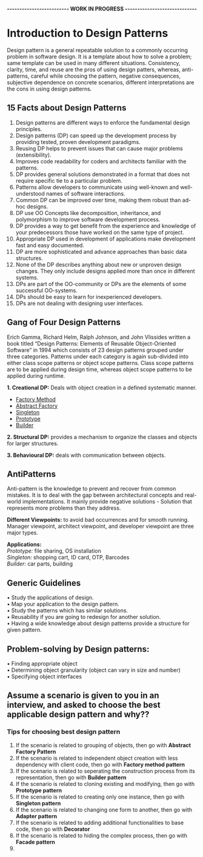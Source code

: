 **------------------------- WORK IN PROGRESS -----------------------------**
# Introduction to Design Patterns
Design pattern is a general repeatable solution to a commonly occurring problem in software design. It is a template about how to solve a problem; same template can be used in many different situations.
Consistency, clarity, time, and reuse are the pros of using design patters, whereas, anti-patterns, careful while choosing the pattern, negative consequences, subjective dependence on concrete scenarios, different interpretations are the cons in using design patterns.

## 15 Facts about Design Patterns
1. Design patterns are different ways to enforce the fundamental design principles.
2. Design patterns (DP) can speed up the development process by providing tested, proven development paradigms.
3. Reusing DP helps to prevent issues that can cause major problems (extensibility).
4. Improves code readability for coders and architects familiar with the patterns.
5. DP provides general solutions demonstrated in a format that does not require specific tie to a particular problem.
6. Patterns allow developers to communicate using well-known and well-understood names of software interactions.
7. Common DP can be improved over time, making them robust than ad-hoc designs.
8. DP use OO Concepts like decomposition, inheritance, and polymorphism to improve software development process.
9. DP provides a way to get benefit from the experience and knowledge of your predecessors those have worked on the same type of project.
10. Appropriate DP used in development of applications make development fast and easy documented.
11. DP are more sophisticated and advance approaches than basic data structures.
12. None of the DP describes anything about new or unproven design changes. They only include designs applied more than once in different systems.
13. DPs are part of the OO-community or DPs are the elements of some successful OO-systems.
14. DPs should be easy to learn for inexperienced developers.
15. DPs are not dealing with designing user interfaces.

## Gang of Four Design Patterns
Erich Gamma, Richard Helm, Ralph Johnson, and John Vlissides written a book titled “Design Patterns: Elements of Reusable Object-Oriented Software” in 1994 which consists of 23 design patterns grouped under three categories. Patterns under each category is again sub-divided into either class scope patterns or object scope patterns. Class scope patterns are to be applied during design time, whereas object scope patterns to be applied during runtime. <br>

**1. Creational DP:** Deals with object creation in a defined systematic manner.
* [Factory Method](https://github.com/kavya6697/DesignPatternsNotes/blob/main/Creational%20Design%20Patterns/FactoryMethodPatternDescription.md)
* [Abstract Factory](https://github.com/kavya6697/DesignPatternsNotes/blob/main/Creational%20Design%20Patterns/AbstractFactoryPatternDescription.md)
* [Singleton](https://github.com/kavya6697/DesignPatternsNotes/blob/main/Creational%20Design%20Patterns/SingletonPatternDescription.md)
* [Prototype](https://github.com/kavya6697/DesignPatternsNotes/blob/main/Creational%20Design%20Patterns/PrototypePatternDescription.md)
* [Builder](https://github.com/kavya6697/DesignPatternsNotes/blob/main/Creational%20Design%20Patterns/PrototypePatternDescription.md)
  
**2. Structural DP:** provides a mechanism to organize the classes and objects for larger structures.  <br>

**3. Behavioural DP:** deals with communication between objects.  <br>

## AntiPatterns
Anti-pattern is the knowledge to prevent and recover from common mistakes. It is to deal with the gap between architectural concepts and real-world implementations. It mainly provide negative solutions - Solution that represents more problems than they address. <br>

**Different Viewpoints:** to avoid bad occurrences and for smooth running. Manager viewpoint, architect viewpoint, and developer viewpoint are three major types. <br>

**Applications:**<br>
*Prototype:* file sharing, OS installation<br>
*Singleton:* shopping cart, ID card, OTP, Barcodes<br>
*Builder:* car parts, building<br>

## Generic Guidelines
•	Study the applications of design.<br>
•	Map your application to the design pattern.<br>
•	Study the patterns which has similar solutions.<br>
•	Reusability if you are going to redesign for another solution.<br>
•	Having a wide knowledge about design patterns provide a structure for given pattern.<br>

## Problem-solving by Design patterns:
•	Finding appropriate object<br>
•	Determining object granularity (object can vary in size and number)<br>
•	Specifying object interfaces<br>

## Assume a scenario is given to you in an interview, and asked to choose the best applicable design pattern and why??

### Tips for choosing best design pattern

1. If the scenario is related to grouping of objects, then go with **Abstract Factory Pattern**
2. If the scenario is related to independent object creation with less dependency with client code, then go with **Factory method pattern**
3. If the scenario is related to seperating the construction process from its representation, then go with **Builder pattern**
4. If the scenario is related to cloning existing and modifying, then go with **Prototype pattern**
5. If the scenario is related to creating only one instance, then go with **Singleton pattern**
6. If the scenario is related to changing one form to another, then go with **Adapter pattern**
7. If the scenario is related to adding additional functionalities to base code, then go with **Decorator**
8. If the scenario is related to hiding the complex process, then go with **Facade pattern**
9. 
